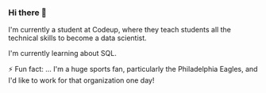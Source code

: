 ### Hi there 👋

I'm currently a student at Codeup, where they teach students all the technical skills to become a data scientist. 

I'm currently learning about SQL.

⚡ Fun fact: ... I'm a huge sports fan, particularly the Philadelphia Eagles, and I'd like to work for that organization one day!
<!--
**Saul-Gonzalez3/Saul-Gonzalez3** is a ✨ _special_ ✨ repository because its `README.md` (this file) appears on your GitHub profile.

Here are some ideas to get you started:

- 🔭 I’m currently working on ...
- 🌱 I’m currently learning ...
- 👯 I’m looking to collaborate on ...
- 🤔 I’m looking for help with ...
- 💬 Ask me about ...
- 📫 How to reach me: ...
- 😄 Pronouns: ...
- ⚡ Fun fact: ...
-->
